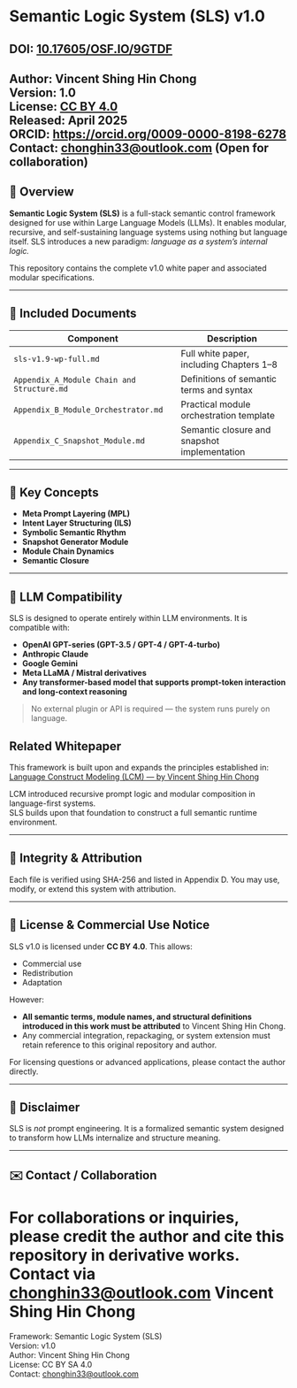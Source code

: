 # Semantic Logic System (SLS) v1.0
DOI: [10.17605/OSF.IO/9GTDF](https://doi.org/10.17605/OSF.IO/XXXX)
---
**Author:** Vincent Shing Hin Chong  
**Version:** 1.0  
**License:** [CC BY 4.0](https://creativecommons.org/licenses/by/4.0/)  
**Released:** April 2025  
**ORCID:** https://orcid.org/0009-0000-8198-6278     
**Contact:** chonghin33@outlook.com (Open for collaboration)
---

## 🧠 Overview

**Semantic Logic System (SLS)** is a full-stack semantic control framework designed for use within Large Language Models (LLMs). It enables modular, recursive, and self-sustaining language systems using nothing but language itself. SLS introduces a new paradigm: *language as a system’s internal logic.*

This repository contains the complete v1.0 white paper and associated modular specifications.

---

## 📘 Included Documents

| Component | Description |
|-----------|-------------|
| `sls-v1.9-wp-full.md` | Full white paper, including Chapters 1–8 |
| `Appendix_A_Module Chain and Structure.md` | Definitions of semantic terms and syntax |
| `Appendix_B_Module_Orchestrator.md` | Practical module orchestration template |
| `Appendix_C_Snapshot_Module.md` | Semantic closure and snapshot implementation |

---

## 📌 Key Concepts

- **Meta Prompt Layering (MPL)**  
- **Intent Layer Structuring (ILS)**  
- **Symbolic Semantic Rhythm**  
- **Snapshot Generator Module**  
- **Module Chain Dynamics**  
- **Semantic Closure**

---

## 🤖 LLM Compatibility

SLS is designed to operate entirely within LLM environments. It is compatible with:

- **OpenAI GPT-series (GPT-3.5 / GPT-4 / GPT-4-turbo)**
- **Anthropic Claude**
- **Google Gemini**
- **Meta LLaMA / Mistral derivatives**
- **Any transformer-based model that supports prompt-token interaction and long-context reasoning**

> No external plugin or API is required — the system runs purely on language.


## Related Whitepaper

This framework is built upon and expands the principles established in:
[Language Construct Modeling (LCM) — by Vincent Shing Hin Chong]([https://github.com/chonghin33/lcm-1.13-whitepaper])

LCM introduced recursive prompt logic and modular composition in language-first systems.  
SLS builds upon that foundation to construct a full semantic runtime environment.

---

## 🔐 Integrity & Attribution

Each file is verified using SHA-256 and listed in Appendix D. You may use, modify, or extend this system with attribution.

---

## 💼 License & Commercial Use Notice

SLS v1.0 is licensed under **CC BY 4.0**. This allows:

- Commercial use
- Redistribution
- Adaptation

However:

- **All semantic terms, module names, and structural definitions introduced in this work must be attributed** to Vincent Shing Hin Chong.
- Any commercial integration, repackaging, or system extension must retain reference to this original repository and author.

For licensing questions or advanced applications, please contact the author directly.

---

## 📣 Disclaimer

SLS is *not* prompt engineering. It is a formalized semantic system designed to transform how LLMs internalize and structure meaning.

---

## ✉️ Contact / Collaboration

For collaborations or inquiries, please credit the author and cite this repository in derivative works.
Contact via chonghin33@outlook.com  Vincent Shing Hin Chong
=======
Framework: Semantic Logic System (SLS)  
Version: v1.0  
Author: Vincent Shing Hin Chong  
License: CC BY SA 4.0  
Contact: chonghin33@outlook.com
